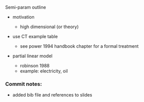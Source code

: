 Semi-param outline 

- motivation
    - high dimensional (or theory)
- use CT example table 
    - see power 1994 handbook chapter for a formal treatment 

- partial linear model
    - robinson 1988
    - example: electricity, oil 



### Commit notes:
- added bib file and references to slides
